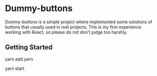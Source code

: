 # Dummy-buttons

Dummy-buttons is a simple project where implemented some solutions of buttons 
that usually used in real projects. This is my first experience working with 
React, so please do not don't judge too harshly. 

## Getting Started

  yarn add yarn

  yarn start
